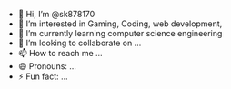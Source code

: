 - 👋 Hi, I’m @sk878170
- 👀 I’m interested in Gaming, Coding, web development, 
- 🌱 I’m currently learning computer science engineering 
- 💞️ I’m looking to collaborate on ...
- 📫 How to reach me ...
- 😄 Pronouns: ...
- ⚡ Fun fact: ...

<!---
sk878170/sk878170 is a ✨ special ✨ repository because its `README.md` (this file) appears on your GitHub profile.
You can click the Preview link to take a look at your changes.
--->
